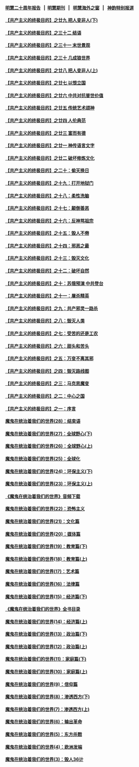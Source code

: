 #### [明慧二十周年报告](https://github.com/gfw-breaker/mh-reports/blob/master/README.md?t=07240501) &nbsp;&nbsp;|&nbsp;&nbsp;[明慧期刊](https://github.com/gfw-breaker/mh-qikan) &nbsp;&nbsp;|&nbsp;&nbsp; [明慧海外之窗](https://github.com/gfw-breaker/mh-news/blob/master/README.md?t=07240501) &nbsp;&nbsp;|&nbsp;&nbsp; [神韵特别报道](https://github.com/gfw-breaker/mh-news/blob/master/shenyun.md?t=07240501) 

#### [【共产主义的终极目的】之廿九 把人变非人(下)](../pages/nsc422/n11344140.md?t=07240501) 

#### [【共产主义的终极目的】之三十二 结语](../pages/nsc422/n11360535.md?t=07240501) 

#### [【共产主义的终极目的】之三十一 末世景观](../pages/nsc422/n11351129.md?t=07240501) 

#### [【共产主义的终极目的】之三十 几成狼世界](../pages/nsc422/n11348280.md?t=07240501) 

#### [【共产主义的终极目的】之廿八 把人变非人(上)](../pages/nsc422/n11340492.md?t=07240501) 

#### [【共产主义的终极目的】之廿七 以恨立国](../pages/nsc422/n11336944.md?t=07240501) 

#### [【共产主义的终极目的】之廿六 中共对抗普世价值](../pages/nsc422/n11324785.md?t=07240501) 

#### [【共产主义的终极目的】之廿五 传统艺术颂神](../pages/nsc422/n11296396.md?t=07240501) 

#### [【共产主义的终极目的】之廿四 人伦典范](../pages/nsc422/n11296397.md?t=07240501) 

#### [【共产主义的终极目的】之廿三 富而有德](../pages/nsc422/n11283598.md?t=07240501) 

#### [【共产主义的终极目的】之廿一 神传语言文字](../pages/nsc422/n11263265.md?t=07240501) 

#### [【共产主义的终极目的】之廿二 破坏修炼文化](../pages/nsc422/n11245728.md?t=07240501) 

#### [【共产主义的终极目的】之二十：偷天换日](../pages/nsc422/n11238846.md?t=07240501) 

#### [【共产主义的终极目的】之十九：打开地狱门](../pages/nsc422/n11206376.md?t=07240501) 

#### [【共产主义的终极目的】之十八：柔性洗脑](../pages/nsc422/n11199994.md?t=07240501) 

#### [【共产主义的终极目的】之十七：颠倒善恶](../pages/nsc422/n11179782.md?t=07240501) 

#### [【共产主义的终极目的】之十六：反神骂祖宗](../pages/nsc422/n11166798.md?t=07240501) 

#### [【共产主义的终极目的】之十五：毁人不倦](../pages/nsc422/n11166792.md?t=07240501) 

#### [【共产主义的终极目的】之十四：邪恶之最](../pages/nsc422/n11150249.md?t=07240501) 

#### [【共产主义的终极目的】之十三：毁灭文化](../pages/nsc422/n11135227.md?t=07240501) 

#### [【共产主义的终极目的】之十二：破坏自然](../pages/nsc422/n11135214.md?t=07240501) 

#### [【共产主义的终极目的】之十：苏俄预演 中共登台](../pages/nsc422/n11118424.md?t=07240501) 

#### [【共产主义的终极目的】之十一：屠杀精英](../pages/nsc422/n11118442.md?t=07240501) 

#### [【共产主义的终极目的】之九：共产邪灵一路杀](../pages/nsc422/n11114139.md?t=07240501) 

#### [【共产主义的终极目的】之八：毁灭人类](../pages/nsc422/n11108503.md?t=07240501) 

#### [【共产主义的终极目的】之七：受苦的还是工农](../pages/nsc422/n11101809.md?t=07240501) 

#### [【共产主义的终极目的】之六：甜头和苦头](../pages/nsc422/n11096971.md?t=07240501) 

#### [【共产主义的终极目的】之五：万变不离其邪](../pages/nsc422/n11091285.md?t=07240501) 

#### [【共产主义的终极目的】之四：毁灭路线图](../pages/nsc422/n11086284.md?t=07240501) 

#### [【共产主义的终极目的】之三：马克思魔变](../pages/nsc422/n11061941.md?t=07240501) 

#### [【共产主义的终极目的】之二：中心之国](../pages/nsc422/n11047728.md?t=07240501) 

#### [【共产主义的终极目的】之一：序言](../pages/nsc422/n11086077.md?t=07240501) 

#### [魔鬼在统治着我们的世界(28)：结束语](../pages/nsc422/n10936246.md?t=07240501) 

#### [魔鬼在统治着我们的世界(27)：全球野心(下)](../pages/nsc422/n10928319.md?t=07240501) 

#### [魔鬼在统治着我们的世界(26)：全球野心(上)](../pages/nsc422/n10900318.md?t=07240501) 

#### [魔鬼在统治着我们的世界(25)：全球化](../pages/nsc422/n10788205.md?t=07240501) 

#### [魔鬼在统治着我们的世界(24)：环保主义(下)](../pages/nsc422/n10695307.md?t=07240501) 

#### [魔鬼在统治着我们的世界(23)：环保主义(上)](../pages/nsc422/n10688613.md?t=07240501) 

#### [《魔鬼在统治着我们的世界》音频下载](../pages/nsc422/n10635553.md?t=07240501) 

#### [魔鬼在统治着我们的世界(22)：恐怖主义](../pages/nsc422/n10614727.md?t=07240501) 

#### [魔鬼在统治着我们的世界(21)：文化篇](../pages/nsc422/n10597706.md?t=07240501) 

#### [魔鬼在统治着我们的世界(20)：媒体篇](../pages/nsc422/n10586579.md?t=07240501) 

#### [魔鬼在统治着我们的世界(19)：教育篇(下)](../pages/nsc422/n10564808.md?t=07240501) 

#### [魔鬼在统治着我们的世界(18)：教育篇(上)](../pages/nsc422/n10526970.md?t=07240501) 

#### [魔鬼在统治着我们的世界(17)：艺术篇](../pages/nsc422/n10499093.md?t=07240501) 

#### [魔鬼在统治着我们的世界(16)：法律篇](../pages/nsc422/n10485969.md?t=07240501) 

#### [魔鬼在统治着我们的世界(15)：经济篇(下)](../pages/nsc422/n10469975.md?t=07240501) 

#### [《魔鬼在统治着我们的世界》全书目录](../pages/nsc422/n10464261.md?t=07240501) 

#### [魔鬼在统治着我们的世界(14)：经济篇(上)](../pages/nsc422/n10457370.md?t=07240501) 

#### [魔鬼在统治着我们的世界(13)：政治篇(下)](../pages/nsc422/n10448270.md?t=07240501) 

#### [魔鬼在统治着我们的世界(12)：政治篇(上)](../pages/nsc422/n10444576.md?t=07240501) 

#### [魔鬼在统治着我们的世界(11)：家庭篇(下)](../pages/nsc422/n10440961.md?t=07240501) 

#### [魔鬼在统治着我们的世界(10)：家庭篇(上)](../pages/nsc422/n10435448.md?t=07240501) 

#### [魔鬼在统治着我们的世界(9)：信仰篇](../pages/nsc422/n10432159.md?t=07240501) 

#### [魔鬼在统治着我们的世界(8)：渗透西方(下)](../pages/nsc422/n10429603.md?t=07240501) 

#### [魔鬼在统治着我们的世界(7)：渗透西方(上)](../pages/nsc422/n10426013.md?t=07240501) 

#### [魔鬼在统治着我们的世界(6)：输出革命](../pages/nsc422/n10421536.md?t=07240501) 

#### [魔鬼在统治着我们的世界(5)：东方杀戮](../pages/nsc422/n10417707.md?t=07240501) 

#### [魔鬼在统治着我们的世界(4)：欧洲发端](../pages/nsc422/n10414890.md?t=07240501) 

#### [魔鬼在统治着我们的世界(3)：毁人36计](../pages/nsc422/n10411583.md?t=07240501) 

